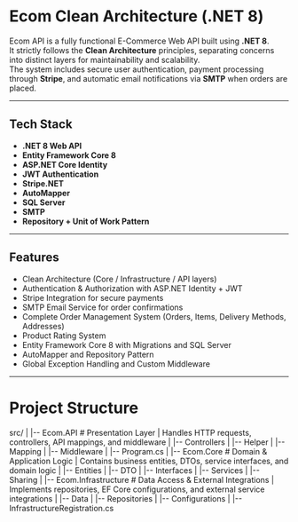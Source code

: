 # Ecom Clean Architecture (.NET 8)

Ecom API is a fully functional E-Commerce Web API built using **.NET 8**.  
It strictly follows the **Clean Architecture** principles, separating concerns into distinct layers for maintainability and scalability.  
The system includes secure user authentication, payment processing through **Stripe**, and automatic email notifications via **SMTP** when orders are placed.

---

## Tech Stack

- **.NET 8 Web API**  
- **Entity Framework Core 8**  
- **ASP.NET Core Identity**  
- **JWT Authentication**  
- **Stripe.NET**  
- **AutoMapper**  
- **SQL Server**  
- **SMTP**  
- **Repository + Unit of Work Pattern**  

---

## Features

- Clean Architecture (Core / Infrastructure / API layers)  
- Authentication & Authorization with ASP.NET Identity + JWT  
- Stripe Integration for secure payments  
- SMTP Email Service for order confirmations  
- Complete Order Management System (Orders, Items, Delivery Methods, Addresses)  
- Product Rating System  
- Entity Framework Core 8 with Migrations and SQL Server  
- AutoMapper and Repository Pattern  
- Global Exception Handling and Custom Middleware  

---

Project Structure
=================

src/
|
|-- Ecom.API                 # Presentation Layer
|   Handles HTTP requests, controllers, API mappings, and middleware
|   |-- Controllers
|   |-- Helper
|   |-- Mapping
|   |-- Middleware
|   |-- Program.cs
|
|-- Ecom.Core                # Domain & Application Logic
|   Contains business entities, DTOs, service interfaces, and domain logic
|   |-- Entities
|   |-- DTO
|   |-- Interfaces
|   |-- Services
|   |-- Sharing
|
|-- Ecom.Infrastructure      # Data Access & External Integrations
|   Implements repositories, EF Core configurations, and external service integrations
|   |-- Data
|   |-- Repositories
|   |-- Configurations
|   |-- InfrastructureRegistration.cs



